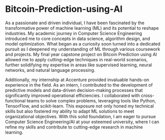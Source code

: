 # Bitcoin-Prediction-using-AI
As a passionate and driven individual, I have been fascinated by the transformative power of machine learning (ML) and its potential to reshape industries. My academic journey in Computer Science Engineering introduced me to core concepts in data science, algorithm design, and model optimization. What began as a curiosity soon turned into a dedicated pursuit as I deepened my understanding of ML through various coursework and projects. My final year capstone project on Bitcoin Prediction using AI allowed me to apply cutting-edge techniques in real-world scenarios, further solidifying my expertise in areas like supervised learning, neural networks, and natural language processing.

Additionally, my internship at Accenture provided invaluable hands-on experience in the field. As an intern, I contributed to the development of predictive models and data-driven decision-making processes that significantly improved operational efficiencies. I collaborated with cross-functional teams to solve complex problems, leveraging tools like Python, TensorFlow, and scikit-learn. This exposure not only honed my technical skills but also fostered my ability to adapt ML solutions to meet organizational objectives. With this solid foundation, I am eager to pursue Computer Science Engineering/AI at your esteemed university, where I can refine my skills and contribute to cutting-edge research in machine learning.
